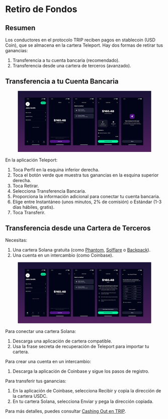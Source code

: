 # Retiro de Fondos

## **Resumen**

Los conductores en el protocolo TRIP reciben pagos en stablecoin (USD Coin), que se almacena en la cartera Teleport. Hay dos formas de retirar tus ganancias:

1. Transferencia a tu cuenta bancaria (recomendado).
2. Transferencia desde una cartera de terceros (avanzado).

## **Transferencia a tu Cuenta Bancaria**

<figure><img src="../.gitbook/assets/Cash out guides -- bank transfer (2).png" alt=""><figcaption></figcaption></figure>

En la aplicación Teleport:

1. Toca Perfil en la esquina inferior derecha.
2. Toca el botón verde que muestra tus ganancias en la esquina superior derecha.
3. Toca Retirar.
4. Selecciona Transferencia Bancaria.
5. Proporciona la información adicional para conectar tu cuenta bancaria.
6. Elige entre Instantáneo (unos minutos, 2% de comisión) o Estándar (1-3 días hábiles, gratis).
7. Toca Transferir.

## **Transferencia desde una Cartera de Terceros**

Necesitas:

1. Una cartera Solana gratuita (como [Phantom](https://phantom.app/download), [Solflare](https://solflare.com/) o [Backpack](https://backpack.app/)).
2. Una cuenta en un intercambio (como Coinbase).

<figure><img src="../.gitbook/assets/Cash out guides -- connect wallet (2).png" alt=""><figcaption></figcaption></figure>

Para conectar una cartera Solana:

1. Descarga una aplicación de cartera compatible.
2. Usa la frase secreta de recuperación de Teleport para importar tu cartera.

Para crear una cuenta en un intercambio:

1. Descarga la aplicación de Coinbase y sigue los pasos de registro.

Para transferir tus ganancias:

1. En la aplicación de Coinbase, selecciona Recibir y copia la dirección de la cartera USDC.
2. En tu cartera Solana, selecciona Enviar y pega la dirección copiada.

Para más detalles, puedes consultar [Cashing Out en TRIP](https://guides.trip.dev/drivers/cashing-out).
